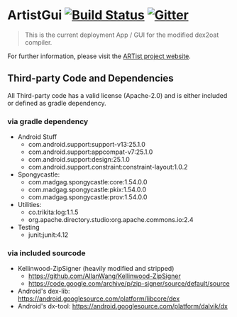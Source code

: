 # ArtistGui [![Build Status](https://travis-ci.org/Project-ARTist/ArtistGui.svg?branch=master)](https://travis-ci.org/Project-ARTist/ArtistGui) [![Gitter](https://badges.gitter.im/Project-ARTist/meta.svg)](https://gitter.im/project-artist/Lobby?utm_source=badge&utm_medium=badge&utm_campaign=pr-badge&utm_content=body_badge)

> This is the current deployment App / GUI for the modified dex2oat compiler.

For further information, please visit the [ARTist project website](https://artist.cispa.saarland).


## Third-party Code and Dependencies

All Third-party code has a valid license (Apache-2.0) and is either included or defined as
gradle dependency.

### via gradle dependency

- Android Stuff
    - com.android.support:support-v13:25.1.0
    - com.android.support:appcompat-v7:25.1.0
    - com.android.support:design:25.1.0
    - com.android.support.constraint:constraint-layout:1.0.2
- Spongycastle:
    - com.madgag.spongycastle:core:1.54.0.0
    - com.madgag.spongycastle:pkix:1.54.0.0
    - com.madgag.spongycastle:prov:1.54.0.0
- Utilities:
    - co.trikita:log:1.1.5
    - org.apache.directory.studio:org.apache.commons.io:2.4
- Testing
    - junit:junit:4.12

### via included sourcode

- Kellinwood-ZipSigner (heavily modified and stripped)
    - https://github.com/AllanWang/Kellinwood-ZipSigner
    - https://code.google.com/archive/p/zip-signer/source/default/source
- Android's dex-lib: https://android.googlesource.com/platform/libcore/dex
- Android's dx-tool: https://android.googlesource.com/platform/dalvik/dx
